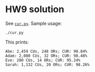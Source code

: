 # HW9 solution

See [`cur.py`](cur.py). Sample usage:
    
    ./cur.py

This prints:

    Abe: 2,459 CUs, 248 ORs; CUR: 90.84%
    Adam: 2,080 CUs, 32 ORs; CUR: 98.48%
    Eve: 280 CUs, 14 ORs; CUR: 95.24%
    Sarah: 1,132 CUs, 20 ORs; CUR: 98.26%
